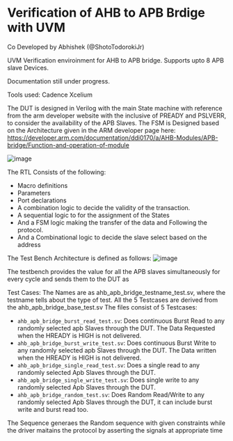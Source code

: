 # Verification of AHB to APB Brdige with UVM
Co Developed by Abhishek (@ShotoTodorokiJr)

UVM Verification enviroinment for AHB to APB bridge.
Supports upto 8 APB slave Devices. 

Documentation still under progress.

Tools used: 
Cadence Xcelium 

The DUT is designed in Verilog with the main State machine with reference from the arm developer website with the inclusive of PREADY and PSLVERR, to consider the availability of the APB Slaves.
The FSM is Designed based on the Architecture given in the ARM developer page here: https://developer.arm.com/documentation/ddi0170/a/AHB-Modules/APB-bridge/Function-and-operation-of-module

![image](https://github.com/Ismail821/uvm_verification_ahb_apb_bridge/assets/80463970/2b9c0e23-0507-44b7-bb06-dda3b6c030b9)


The RTL Consists of the following:
- Macro definitions
- Parameters
- Port declarations
- A combination logic to decide the validity of the transaction.
- A sequential logic to for the assignment of the States
- And a FSM logic making the transfer of the data and Following the protocol.
- And a Combinational logic to decide the slave select based on the address

The Test Bench Architecture is defined as follows:
![image](https://github.com/Ismail821/uvm_verification_ahb_apb_bridge/assets/80463970/bc66ec0b-c631-47ed-880e-9f6a822a933f)


The testbench provides the value for all the APB slaves simultaneously for every cycle and sends them to the DUT as

Test Cases:
The Names are as ahb_apb_bridge_testname_test.sv, where the testname tells about the type of test. All the 5 Testcases are derived from the ahb_apb_bridge_base_test.sv
The files consist of 5 Testcases:

- `ahb_apb_bridge_burst_read_test.sv`: Does continuous Burst Read to any randomly selected apb Slaves through the DUT. The Data Requested when the HREADY is HIGH is not delivered.
- `ahb_apb_bridge_burst_write_test.sv`: Does continuous Burst Write to any randomly selected apb Slaves through the DUT. The Data written when the HREADY is HIGH is not delivered.
- `ahb_apb_bridge_single_read_test.sv`: Does a single read to any randomly selected Apb Slaves through the DUT.
- `ahb_apb_bridge_single_write_test.sv`: Does single write to any randomly selected Apb Slaves through the DUT.
- `ahb_apb_bridge_random_test.sv`: Does Random Read/Write to any randomly selected Apb Slaves through the DUT, it can include burst write and burst read too.

The Sequence generaes the Random sequence with given constraints while the driver maitains the protocol by asserting the signals at appropriate time
